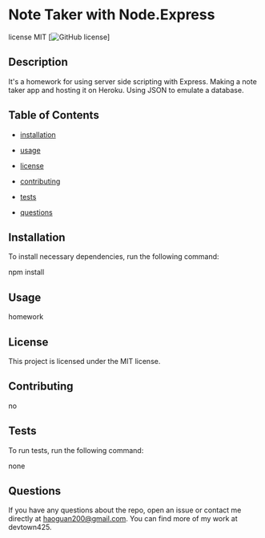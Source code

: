 
# Note Taker with Node.Express

license MIT
[![GitHub license](https://img.shields.io/badge/license-MIT-blue.svg)]

## Description
It's a homework for using server side scripting with Express. Making a note taker app and hosting it on Heroku. Using JSON to emulate a database.


## Table of Contents 
    
* [installation](#installation)

* [usage](#usage)

* [license](#license)

* [contributing](#contributing)

* [tests](#tests)

* [questions](#questions)

## Installation

To install necessary dependencies, run the following command:

npm install

## Usage

homework

## License

This project is licensed under the MIT license.

## Contributing

no

## Tests

To run tests, run the following command:

none

## Questions 

If you have any questions about the repo, open an issue or contact me directly at haoguan200@gmail.com. You can find more
of my work at devtown425.      

